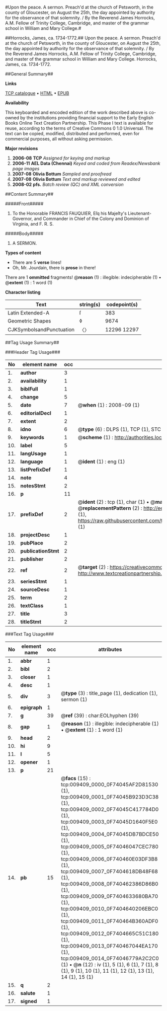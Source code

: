 #Upon the peace. A sermon. Preach'd at the church of Petsworth, in the county of Gloucester, on August the 25th, the day appointed by authority for the observance of that solemnity. / By the Reverend James Horrocks, A.M. Fellow of Trinity College, Cambridge, and master of the grammar school in William and Mary College.#

##Horrocks, James, ca. 1734-1772.##
Upon the peace. A sermon. Preach'd at the church of Petsworth, in the county of Gloucester, on August the 25th, the day appointed by authority for the observance of that solemnity. / By the Reverend James Horrocks, A.M. Fellow of Trinity College, Cambridge, and master of the grammar school in William and Mary College.
Horrocks, James, ca. 1734-1772.

##General Summary##

**Links**

[TCP catalogue](http://www.ota.ox.ac.uk/tcp/)  • 
[HTML](http://tei.it.ox.ac.uk/tcp/Texts-HTML/free/N07/N07372.html)  • 
[EPUB](http://tei.it.ox.ac.uk/tcp/Texts-EPUB/free/N07/N07372.epub)

**Availability**

This keyboarded and encoded edition of the
	       work described above is co-owned by the institutions
	       providing financial support to the Early English Books
	       Online Text Creation Partnership. This Phase I text is
	       available for reuse, according to the terms of Creative
	       Commons 0 1.0 Universal. The text can be copied,
	       modified, distributed and performed, even for
	       commercial purposes, all without asking permission.

**Major revisions**

1. __2006-08__ __TCP__ *Assigned for keying and markup*
1. __2006-11__ __AEL Data (Chennai)__ *Keyed and coded from Readex/Newsbank page images*
1. __2007-08__ __Olivia Bottum__ *Sampled and proofread*
1. __2007-08__ __Olivia Bottum__ *Text and markup reviewed and edited*
1. __2008-02__ __pfs.__ *Batch review (QC) and XML conversion*

##Content Summary##

#####Front#####

1. To the Honorable FRANCIS FAUQUIER, Eſq his Majeſty's Lieutenant-Governor, and Commander in Chief of the Colony and Dominion of Virginia, and F. R. S.

#####Body#####

1. A SERMON.

**Types of content**

  * There are 5 **verse** lines!
  * Oh, Mr. Jourdain, there is **prose** in there!

There are 1 **ommitted** fragments! 
 @__reason__ (1) : illegible: indecipherable (1)  •  @__extent__ (1) : 1 word (1)

**Character listing**


|Text|string(s)|codepoint(s)|
|---|---|---|
|Latin Extended-A|ſ|383|
|Geometric Shapes|◊|9674|
|CJKSymbolsandPunctuation|〈〉|12296 12297|

##Tag Usage Summary##

###Header Tag Usage###

|No|element name|occ|attributes|
|---|---|---|---|
|1.|__author__|3||
|2.|__availability__|1||
|3.|__biblFull__|1||
|4.|__change__|5||
|5.|__date__|7| @__when__ (1) : 2008-09 (1)|
|6.|__editorialDecl__|1||
|7.|__extent__|2||
|8.|__idno__|6| @__type__ (6) : DLPS (1), TCP (1), STC (1), NOTIS (1), IMAGE-SET (1), EVANS-CITATION (1)|
|9.|__keywords__|1| @__scheme__ (1) : http://authorities.loc.gov/ (1)|
|10.|__label__|5||
|11.|__langUsage__|1||
|12.|__language__|1| @__ident__ (1) : eng (1)|
|13.|__listPrefixDef__|1||
|14.|__note__|4||
|15.|__notesStmt__|2||
|16.|__p__|11||
|17.|__prefixDef__|2| @__ident__ (2) : tcp (1), char (1)  •  @__matchPattern__ (2) : ([0-9\-]+):([0-9IVX]+) (1), (.+) (1)  •  @__replacementPattern__ (2) : http://eebo.chadwyck.com/downloadtiff?vid=$1&page=$2 (1), https://raw.githubusercontent.com/textcreationpartnership/Texts/master/tcpchars.xml#$1 (1)|
|18.|__projectDesc__|1||
|19.|__pubPlace__|2||
|20.|__publicationStmt__|2||
|21.|__publisher__|2||
|22.|__ref__|2| @__target__ (2) : https://creativecommons.org/publicdomain/zero/1.0/ (1), http://www.textcreationpartnership.org/docs/. (1)|
|23.|__seriesStmt__|1||
|24.|__sourceDesc__|1||
|25.|__term__|2||
|26.|__textClass__|1||
|27.|__title__|3||
|28.|__titleStmt__|2||


###Text Tag Usage###

|No|element name|occ|attributes|
|---|---|---|---|
|1.|__abbr__|1||
|2.|__bibl__|2||
|3.|__closer__|1||
|4.|__desc__|1||
|5.|__div__|3| @__type__ (3) : title_page (1), dedication (1), sermon (1)|
|6.|__epigraph__|1||
|7.|__g__|39| @__ref__ (39) : char:EOLhyphen (39)|
|8.|__gap__|1| @__reason__ (1) : illegible: indecipherable (1)  •  @__extent__ (1) : 1 word (1)|
|9.|__head__|2||
|10.|__hi__|9||
|11.|__l__|5||
|12.|__opener__|1||
|13.|__p__|21||
|14.|__pb__|15| @__facs__ (15) : tcp:009409_0000_0F74045AF2D81530 (1), tcp:009409_0001_0F74045B923D3C38 (1), tcp:009409_0002_0F74045C417784D0 (1), tcp:009409_0003_0F74045D1640F5E0 (1), tcp:009409_0004_0F74045DB7BDCE50 (1), tcp:009409_0005_0F74046047CEC780 (1), tcp:009409_0006_0F740460E03DF3B8 (1), tcp:009409_0007_0F7404618DB48F68 (1), tcp:009409_0008_0F740462386D86B0 (1), tcp:009409_0009_0F7404633680BA70 (1), tcp:009409_0010_0F7404640206EBC0 (1), tcp:009409_0011_0F740464B360ADF0 (1), tcp:009409_0012_0F7404665C51C180 (1), tcp:009409_0013_0F740467044EA170 (1), tcp:009409_0014_0F74046779A2C2C0 (1)  •  @__n__ (12) : iv (1), 5 (1), 6 (1), 7 (1), 8 (1), 9 (1), 10 (1), 11 (1), 12 (1), 13 (1), 14 (1), 15 (1)|
|15.|__q__|2||
|16.|__salute__|1||
|17.|__signed__|1||
